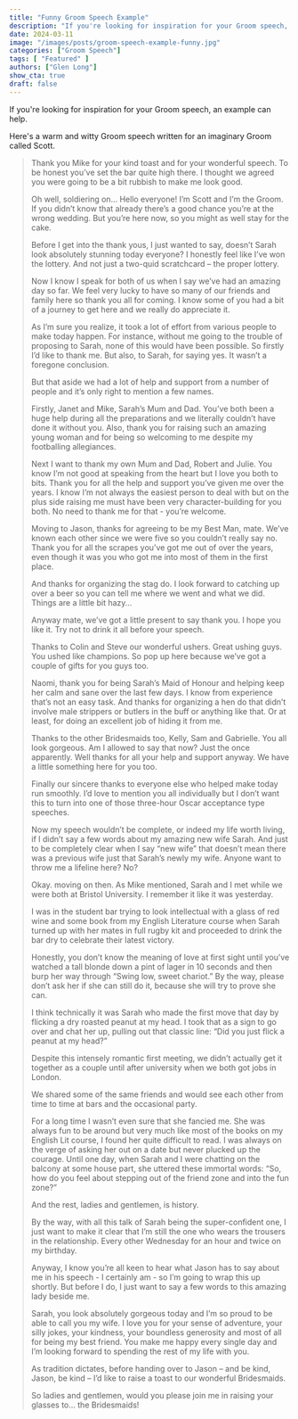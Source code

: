 ```yaml
---
title: "Funny Groom Speech Example"
description: "If you're looking for inspiration for your Groom speech, an example can help. Here's a warm and witty Groom speech written for an imaginary Groom called Scott."
date: 2024-03-11
image: "/images/posts/groom-speech-example-funny.jpg"
categories: ["Groom Speech"]
tags: [ "Featured" ]
authors: ["Glen Long"]
show_cta: true
draft: false
---
```

If you're looking for inspiration for your Groom speech, an example can help.

Here's a warm and witty Groom speech written for an imaginary Groom called Scott.

> Thank you Mike for your kind toast and for your wonderful speech. To be honest you’ve set the bar quite high there. I thought we agreed you were going to be a bit rubbish to make me look good.
> 
> Oh well, soldiering on... Hello everyone! I’m Scott and I’m the Groom. If you didn’t know that already there’s a good chance you’re at the wrong wedding. But you’re here now, so you might as well stay for the cake.
> 
> Before I get into the thank yous, I just wanted to say, doesn’t Sarah look absolutely stunning today everyone? I honestly feel like I’ve won the lottery. And not just a two-quid scratchcard – the proper lottery.
> 
> Now I know I speak for both of us when I say we’ve had an amazing day so far. We feel very lucky to have so many of our friends and family here so thank you all for coming. I know some of you had a bit of a journey to get here and we really do appreciate it.
> 
> As I’m sure you realize, it took a lot of effort from various people to make today happen. For instance, without me going to the trouble of proposing to Sarah, none of this would have been possible. So firstly I’d like to thank me. But also, to Sarah, for saying yes. It wasn’t a foregone conclusion.
> 
> But that aside we had a lot of help and support from a number of people and it’s only right to mention a few names.
> 
> Firstly, Janet and Mike, Sarah’s Mum and Dad. You’ve both been a huge help during all the preparations and we literally couldn’t have done it without you. Also, thank you for raising such an amazing young woman and for being so welcoming to me despite my footballing allegiances.
> 
> Next I want to thank my own Mum and Dad, Robert and Julie. You know I’m not good at speaking from the heart but I love you both to bits. Thank you for all the help and support you’ve given me over the years. I know I’m not always the easiest person to deal with but on the plus side raising me must have been very character-building for you both. No need to thank me for that - you’re welcome.
> 
> Moving to Jason, thanks for agreeing to be my Best Man, mate. We’ve known each other since we were five so you couldn’t really say no. Thank you for all the scrapes you’ve got me out of over the years, even though it was you who got me into most of them in the first place.
> 
> And thanks for organizing the stag do. I look forward to catching up over a beer so you can tell me where we went and what we did. Things are a little bit hazy...
> 
> Anyway mate, we’ve got a little present to say thank you. I hope you like it. Try not to drink it all before your speech.
> 
> Thanks to Colin and Steve our wonderful ushers. Great ushing guys. You ushed like champions. So pop up here because we’ve got a couple of gifts for you guys too.
> 
> Naomi, thank you for being Sarah’s Maid of Honour and helping keep her calm and sane over the last few days. I know from experience that’s not an easy task. And thanks for organizing a hen do that didn’t involve male strippers or butlers in the buff or anything like that. Or at least, for doing an excellent job of hiding it from me.
> 
> Thanks to the other Bridesmaids too, Kelly, Sam and Gabrielle. You all look gorgeous. Am I allowed to say that now? Just the once apparently. Well thanks for all your help and support anyway. We have a little something here for you too.
> 
> Finally our sincere thanks to everyone else who helped make today run smoothly. I’d love to mention you all individually but I don’t want this to turn into one of those three-hour Oscar acceptance type speeches.
> 
> Now my speech wouldn’t be complete, or indeed my life worth living, if I didn’t say a few words about my amazing new wife Sarah. And just to be completely clear when I say “new wife” that doesn’t mean there was a previous wife just that Sarah’s newly my wife. Anyone want to throw me a lifeline here? No?
> 
> Okay. moving on then. As Mike mentioned, Sarah and I met while we were both at Bristol University. I remember it like it was yesterday.
> 
> I was in the student bar trying to look intellectual with a glass of red wine and some book from my English Literature course when Sarah turned up with her mates in full rugby kit and proceeded to drink the bar dry to celebrate their latest victory.
> 
> Honestly, you don’t know the meaning of love at first sight until you’ve watched a tall blonde down a pint of lager in 10 seconds and then burp her way through “Swing low, sweet chariot.”
> By the way, please don’t ask her if she can still do it, because she will try to prove she can.
> 
> I think technically it was Sarah who made the first move that day by flicking a dry roasted peanut at my head. I took that as a sign to go over and chat her up, pulling out that classic line: “Did you just flick a peanut at my head?”
> 
> Despite this intensely romantic first meeting, we didn’t actually get it together as a couple until after university when we both got jobs in London.
> 
> We shared some of the same friends and would see each other from time to time at bars and the occasional party.
> 
> For a long time I wasn’t even sure that she fancied me. She was always fun to be around but very much like most of the books on my English Lit course, I found her quite difficult to read. I was always on the verge of asking her out on a date but never plucked up the courage. Until one day, when Sarah and I were chatting on the balcony at some house part, she uttered these immortal words: “So, how do you feel about stepping out of the friend zone and into the fun zone?”
> 
> And the rest, ladies and gentlemen, is history.
> 
> By the way, with all this talk of Sarah being the super-confident one, I just want to make it clear that I’m still the one who wears the trousers in the relationship. Every other Wednesday for an hour and twice on my birthday.
> 
> Anyway, I know you’re all keen to hear what Jason has to say about me in his speech - I certainly am - so I’m going to wrap this up shortly. But before I do, I just want to say a few words to this amazing lady beside me.
> 
> Sarah, you look absolutely gorgeous today and I’m so proud to be able to call you my wife. I love you for your sense of adventure, your silly jokes, your kindness, your boundless generosity and most of all for being my best friend. You make me happy every single day and I’m looking forward to spending the rest of my life with you.
> 
> As tradition dictates, before handing over to Jason – and be kind, Jason, be kind – I’d like to raise a toast to our wonderful Bridesmaids.
> 
> So ladies and gentlemen, would you please join me in raising your glasses to… the Bridesmaids!
